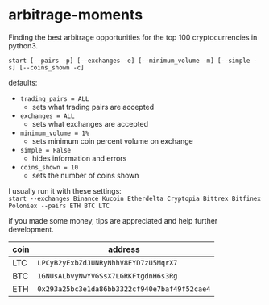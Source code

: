 # arbitrage-moments
Finding the best arbitrage opportunities for the top 100 cryptocurrencies in python3.


`start [--pairs -p] [--exchanges -e] [--minimum_volume -m] [--simple -s] [--coins_shown -c]`

defaults:
+ `trading_pairs = ALL`
  + sets what trading pairs are accepted
+ `exchanges = ALL`
  + sets what exchanges are accepted
+ `minimum_volume = 1%`
  + sets minimum coin percent volume on exchange
+ `simple = False`
  + hides information and errors
+ `coins_shown = 10`
  + sets the number of coins shown

I usually run it with these settings:   
`start --exchanges Binance Kucoin Etherdelta Cryptopia Bittrex Bitfinex Poloniex --pairs ETH BTC LTC`

if you made some money, tips are appreciated and help further development.

coin|address
|---|---|
|LTC |`LPCyB2yExbZdJUNRyNhhV8EYD7zU5MqrX7`|
|BTC |`1GNUsALbvyNwYVGSsX7LGRKFtgdnH6s3Rg`|
|ETH |`0x293a25bc3e1da86bb3322cf940e7baf49f52cae4`|
